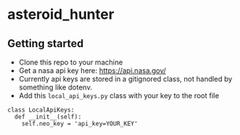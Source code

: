 # asteroid_hunter

## Getting started
  - Clone this repo to your machine
  - Get a nasa api key here: https://api.nasa.gov/
  - Currently api keys are stored in a gitignored class, not handled by something like dotenv.
  - Add this `local_api_keys.py` class with your key to the root file
  ```
  class LocalApiKeys:
    def __init__(self):
      self.neo_key = 'api_key=YOUR_KEY'
  ```
